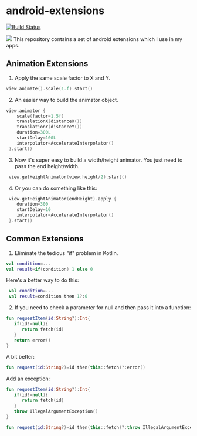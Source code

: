 # android-extensions
[![Build Status](https://travis-ci.org/vpaliyX/android-extensions.svg?branch=master)](https://travis-ci.org/vpaliyX/android-extensions)

![](https://github.com/vpaliyX/android-extensions/blob/master/art/kotlin.png)
This repository contains a set of android extensions which I use in my apps.

## Animation Extensions ##

1. Apply the same scale factor to X and Y.
```kotlin
view.animate().scale(1.f).start()
```
2. An easier way to build the animator object.
```kotlin
view.animator {
    scale(factor=1.5f)
    translationX(distanceX())
    translationY(distanceY())
    duration=300L
    startDelay=100L
    interpolator=AccelerateInterpolator()
 }.start()
```
3. Now it's super easy to build a width/height animator. 
You just need to pass the end height/width.

```kotlin
 view.getHeightAnimator(view.height/2).start()
```

4. Or you can do something like this:

```kotlin
 view.getHeightAnimator(endHeight).apply { 
    duration=300
    startDelay=10
    interpolator=AccelerateInterpolator()
 }.start()
```

## Common Extensions ##

1. Eliminate the tedious "if" problem in Kotlin.

```kotlin
val condition=...
val result=if(condition) 1 else 0
```
Here's a better way to do this:

```kotlin
 val condition=...
 val result=condition then 1?:0
```

2. If you need to check a parameter for null and then pass it into a function:

```kotlin
fun requestItem(id:String?):Int{
   if(id!=null){
      return fetch(id)
   }
   return error()
}
```
A bit better:
```kotlin
fun request(id:String?)=id then(this::fetch)?:error()
```
Add an exception:
```kotlin
fun requestItem(id:String?):Int{
   if(id!=null){
      return fetch(id)
   }
   throw IllegalArgumentException()
}
```

```kotlin
fun request(id:String?)=id then(this::fetch)?:throw IllegalArgumentException()
```
